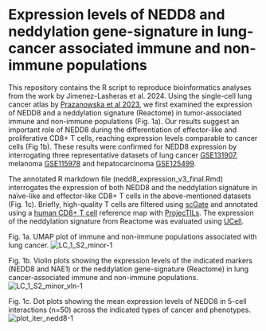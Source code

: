 # Expression levels of NEDD8 and neddylation gene-signature in lung-cancer associated immune and non-immune populations

This repository contains the R script to reproduce bioinformatics analyses from the work by Jimenez-Lasheras et al. 2024. Using the single-cell lung cancer atlas by [Prazanowska et al 2023](https://www.nature.com/articles/s41597-023-02074-6), we first examined the expression of NEDD8 and a neddylation signature (Reactome) in tumor-associated immune and non-immune populations (Fig. 1a). Our results suggest an important role of NEDD8 during the differentiation of effector-like and proliferative CD8+ T cells, reaching expression levels comparable to cancer cells (Fig 1b). These results were confirmed for NEDD8 expression by interrogating three representative datasets of lung cancer [GSE131907](https://www.ncbi.nlm.nih.gov/geo/query/acc.cgi?acc=GSE131907), melanoma [GSE115978](https://www.ncbi.nlm.nih.gov/geo/query/acc.cgi?acc=GSE115978) and hepatocarcinoma [GSE125499](https://www.ncbi.nlm.nih.gov/geo/query/acc.cgi?acc=GSE125449). 

The annotated R markdown file (nedd8_expression_v3_final.Rmd) interrogates the expression of both NEDD8 and the neddylation signature in naïve-like and effector-like CD8+ T cells in the above-mentioned datasets (Fig. 1c). Briefly, high-quality T cells are filtered using [scGate](https://github.com/carmonalab/scGate) and annotated using a [human CD8+ T cell](https://figshare.com/articles/dataset/ProjecTILs_human_reference_atlas_of_CD8_tumor-infiltrating_T_cells_CD8_TIL_version_1/23608308) reference map with [ProjecTILs](https://github.com/carmonalab/ProjecTILs). The expression of the neddylation signature from Reactome was evaluated using [UCell](https://github.com/carmonalab/UCell).

Fig. 1a. UMAP plot of immune and non-immune populations associated with lung cancer.
![LC_1_S2_minor-1](https://github.com/eprieto012/nedd8_APLab/assets/98150852/791ee874-c049-476b-8ab6-0a040a1f3728)

Fig. 1b. Violin plots showing the expression levels of the indicated markers (NEDD8 and NAE1) or the neddylation gene-signature (Reactome) in lung cancer-associated immune and non-immune populations.
![LC_1_S2_minor_vln-1](https://github.com/eprieto012/nedd8_APLab/assets/98150852/aa513366-8da7-43a1-96b1-b2b4f2888ea7)

Fig. 1c. Dot plots showing the mean expression levels of NEDD8 in 5-cell interactions (n=50) across the indicated types of cancer and phenotypes.
![plot_iter_nedd8-1](https://github.com/eprieto012/nedd8_APLab/assets/98150852/b6fc65b5-81c1-4e16-b86d-b09e2571a7ab)

